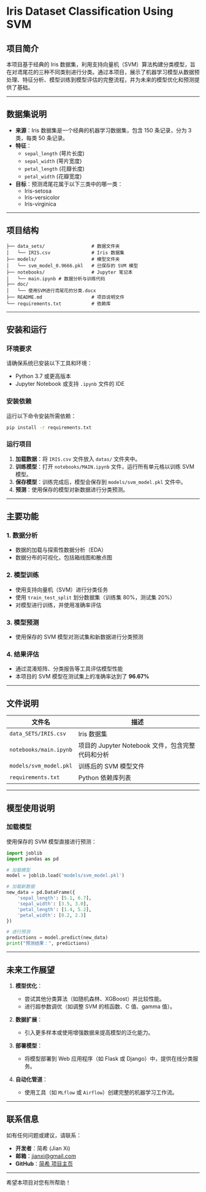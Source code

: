 
# **Iris Dataset Classification Using SVM**  

## **项目简介**  
本项目基于经典的 Iris 数据集，利用支持向量机（SVM）算法构建分类模型，旨在对鸢尾花的三种不同类别进行分类。通过本项目，展示了机器学习模型从数据预处理、特征分析、模型训练到模型评估的完整流程，并为未来的模型优化和预测提供了基础。  

---

## **数据集说明**  
- **来源**：Iris 数据集是一个经典的机器学习数据集，包含 150 条记录，分为 3 类，每类 50 条记录。  
- **特征**：  
  - `sepal_length` (萼片长度)  
  - `sepal_width` (萼片宽度)  
  - `petal_length` (花瓣长度)  
  - `petal_width` (花瓣宽度)  
- **目标**：预测鸢尾花属于以下三类中的哪一类：  
  - Iris-setosa  
  - Iris-versicolor  
  - Iris-virginica  

---

## **项目结构**  
```
├── data_sets/                 # 数据文件夹
│   └── IRIS.csv               # Iris 数据集
├── models/                    # 模型文件夹
│   └── svm_model_0.9666.pkl   # 已保存的 SVM 模型
├── notebooks/                 # Jupyter 笔记本
│   └── main.ipynb # 数据分析与训练代码
├── doc/
│   └── 使用SVM进行鸢尾花的分类.docx
├── README.md                  # 项目说明文件
└── requirements.txt           # 依赖库

```  

---

## **安装和运行**  

### **环境要求**  
请确保系统已安装以下工具和环境：  
- Python 3.7 或更高版本  
- Jupyter Notebook 或支持 `.ipynb` 文件的 IDE  

### **安装依赖**  
运行以下命令安装所需依赖：  
```bash
pip install -r requirements.txt
```  

### **运行项目**  
1. **加载数据**：将 `IRIS.csv` 文件放入 `datas/` 文件夹中。  
2. **训练模型**：打开 `notebooks/MAIN.ipynb` 文件，运行所有单元格以训练 SVM 模型。  
3. **保存模型**：训练完成后，模型会保存到 `models/svm_model.pkl` 文件中。  
4. **预测**：使用保存的模型对新数据进行分类预测。  

---

## **主要功能**  

### **1. 数据分析**  
- 数据的加载与探索性数据分析（EDA）  
- 数据分布的可视化，包括箱线图和散点图  

### **2. 模型训练**  
- 使用支持向量机（SVM）进行分类任务  
- 使用 `train_test_split` 划分数据集（训练集 80%，测试集 20%）  
- 对模型进行训练，并使用准确率评估  

### **3. 模型预测**  
- 使用保存的 SVM 模型对测试集和新数据进行分类预测  

### **4. 结果评估**  
- 通过混淆矩阵、分类报告等工具评估模型性能  
- 本项目的 SVM 模型在测试集上的准确率达到了 **96.67%**  

---

## **文件说明**  

| 文件名                  | 描述                                              |  
|-------------------------|---------------------------------------------------|  
| `data_SETS/IRIS.csv`         | Iris 数据集                                       |  
| `notebooks/main.ipynb` | 项目的 Jupyter Notebook 文件，包含完整代码和分析 |  
| `models/svm_model.pkl`  | 训练后的 SVM 模型文件                            |  
| `requirements.txt`      | Python 依赖库列表                                |  

---

## **模型使用说明**  

### **加载模型**  
使用保存的 SVM 模型直接进行预测：  
```python
import joblib
import pandas as pd

# 加载模型
model = joblib.load('models/svm_model.pkl')

# 加载新数据
new_data = pd.DataFrame({
    'sepal_length': [5.1, 6.7],
    'sepal_width': [3.5, 3.0],
    'petal_length': [1.4, 5.2],
    'petal_width': [0.2, 2.3]
})

# 进行预测
predictions = model.predict(new_data)
print("预测结果：", predictions)
```

---

## **未来工作展望**  
1. **模型优化**：  
   - 尝试其他分类算法（如随机森林、XGBoost）并比较性能。  
   - 进行超参数调优（如调整 SVM 的核函数、C 值、gamma 值）。  

2. **数据扩展**：  
   - 引入更多样本或使用增强数据来提高模型的泛化能力。  

3. **部署模型**：  
   - 将模型部署到 Web 应用程序（如 Flask 或 Django）中，提供在线分类服务。  

4. **自动化管道**：  
   - 使用工具（如 `MLflow` 或 `Airflow`）创建完整的机器学习工作流。  

---

## **联系信息**  
如有任何问题或建议，请联系：  
- **开发者**：简希 (Jian Xi)  
- **邮箱**：jianxi@gmail.com  
- **GitHub**：[简希 项目主页](https://github.com/jianxi-Erin/Iris-Dataset-Classification-Using-SVM)  

--- 

希望本项目对您有所帮助！  